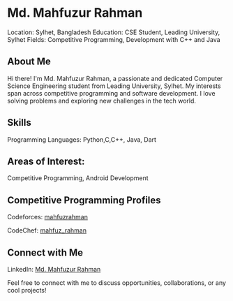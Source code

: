 # Md. Mahfuzur Rahman
Location: Sylhet, Bangladesh Education: CSE Student, Leading University, Sylhet Fields: Competitive Programming, Development with C++ and Java

## About Me
Hi there! I'm Md. Mahfuzur Rahman, a passionate and dedicated Computer Science Engineering student from Leading University, Sylhet. My interests span across competitive programming and software development. I love solving problems and exploring new challenges in the tech world.

## Skills
Programming Languages: Python,C,C++, Java, Dart

## Areas of Interest: 
Competitive Programming, Android Development

## Competitive Programming Profiles
Codeforces: [mahfuzrahman](https://codeforces.com/profile/mahfuzrahman)

CodeChef: [mahfuz_rahman](https://www.codechef.com/users/mahfuz_rahman)

## Connect with Me
LinkedIn: [Md. Mahfuzur Rahman](https://www.linkedin.com/in/md-mahfuzur-rahman-152747256/)

Feel free to connect with me to discuss opportunities, collaborations, or any cool projects!

<!---
mahfuzRahman189/mahfuzRahman189 is a ✨ special ✨ repository because its `README.md` (this file) appears on your GitHub profile.
You can click the Preview link to take a look at your changes.
--->
